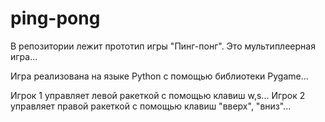 # ping-pong

В репозитории лежит прототип игры "Пинг-понг". Это мультиплеерная игра...

Игра реализована на языке Python с помощью библиотеки Pygame...

Игрок 1 управляет левой ракеткой с помощью клавиш w,s... Игрок 2 управляет правой ракеткой с помощью клавиш "вверх", "вниз"...
